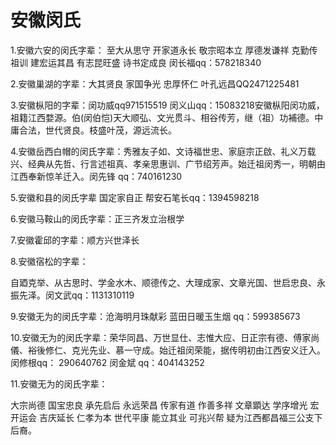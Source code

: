# 安徽闵氏

1.安徽六安的闵氏字辈： 至大从思守 开家道永长  敬宗昭本立 厚德发谦祥 克勤传祖训 建宏运其昌 有志昆旺盛 诗书定成良 闵长福qq：578218340

2.安徽巢湖的字辈：大其贤良 家国争光 忠厚怀仁 叶孔远昌QQ2471225481

3.安徽枞阳的字辈：闵功威qq971515519 闵义山qq：15083218安徽枞阳闵功威，祖籍江西婺源。伯(闵伯恺)天大顺弘、文光贯斗、相谷传芳，继（祖）功補德。中庸合法，世代贤良。枝盛叶茂，源远流长。

4.安徽岳西白帽的闵氏字辈：秀雅友子如、文诗福世忠、家庭宗正啟、礼义万载兴、经典从先哲、行言述祖真、孝亲思惠训、广节绍芳声。始迁祖闵秀一，明朝由江西奉新惊羊迁入。闵先锋 qq：740161230

5.安徽和县的闵氏字辈 国定家自正 帮安石笔长qq：1394598218

6.安徽马鞍山的闵氏字辈：正三齐发立治根学

7.安徽霍邱的字辈：顺方兴世泽长

8.安徽宿松的字辈：

自廼克举、从古思时、学金水木、顺德传之、大理成家、文章光国、世启忠良、永振先泽。闵文武qq：1131310119

9.安徽无为的闵氏字辈：沧海明月珠献彩 蓝田日暖玉生烟   qq：599385673

10.安徽无为的闵氏字辈：荣华同昌、万世显仕、志惟大应、日正宗有德、傅家尚儀、裕後修仁、克光先业、慕一守成。始迁祖闵荣能，据传明初由江西安义迁入。闵修根qq： 290640762 闵金斌 qq：404143252

11.安徽无为的闵氏字辈：

大宗尚德 国宝忠良 承先启后 永远荣昌 传家有道 作善多祥 文章顕达   学序增光 宏开运会 吉庆延长 仁孝为本 世代平康 能立其业 可兆兴帮 疑为江西都昌福三公支下后裔。